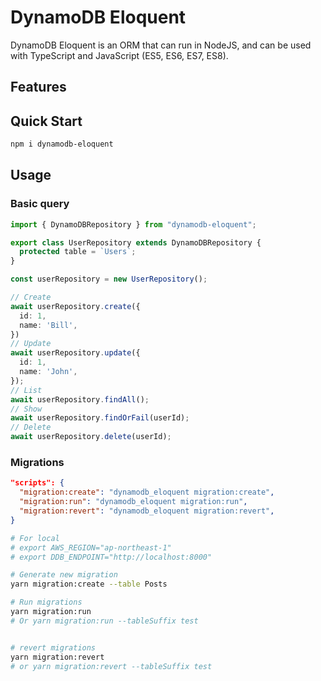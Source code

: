 # DynamoDB Eloquent

DynamoDB Eloquent is an ORM that can run in NodeJS, and can be used with TypeScript and JavaScript (ES5, ES6, ES7, ES8).

## Features

## Quick Start

```bash
npm i dynamodb-eloquent
```

## Usage
### Basic query
```ts
import { DynamoDBRepository } from "dynamodb-eloquent";

export class UserRepository extends DynamoDBRepository {
  protected table = `Users`;
}

const userRepository = new UserRepository();

// Create
await userRepository.create({
  id: 1,
  name: 'Bill',
})
// Update
await userRepository.update({
  id: 1,
  name: 'John',
});
// List
await userRepository.findAll();
// Show
await userRepository.findOrFail(userId);
// Delete
await userRepository.delete(userId);
```

### Migrations
```json
"scripts": {
  "migration:create": "dynamodb_eloquent migration:create",
  "migration:run": "dynamodb_eloquent migration:run",
  "migration:revert": "dynamodb_eloquent migration:revert",
}
```
```bash
# For local
# export AWS_REGION="ap-northeast-1"
# export DDB_ENDPOINT="http://localhost:8000"

# Generate new migration
yarn migration:create --table Posts

# Run migrations
yarn migration:run
# Or yarn migration:run --tableSuffix test


# revert migrations
yarn migration:revert
# or yarn migration:revert --tableSuffix test
```